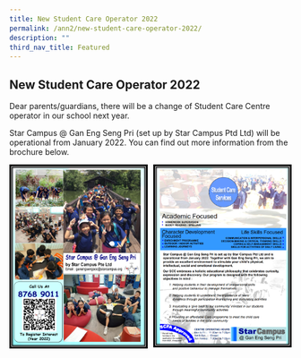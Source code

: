 ```yaml
---
title: New Student Care Operator 2022
permalink: /ann2/new-student-care-operator-2022/
description: ""
third_nav_title: Featured
---
```



## New Student Care Operator 2022

Dear parents/guardians, there will be a change of Student Care Centre operator in our school next year. 

Star Campus @ Gan Eng Seng Pri (set up by Star Campus Ptd Ltd) will be operational from January 2022. You can find out more information from the brochure below.

<img src="/images/New SC Operator 2022 1.png" style="width:49%" align=left>
<img src="/images/New SC Operator 2022 2.png" style="width:49%" align=right>
<br clear="left"><br>